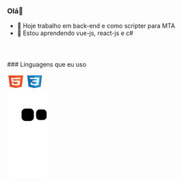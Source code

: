 ### Olá👋

- 🔭 Hoje trabalho em back-end e como scripter para MTA
- 🌱 Estou aprendendo vue-js, react-js e c#

<header>
<link rel="stylesheet" href="https://cdn.jsdelivr.net/gh/devicons/devicon@latest/devicon.min.css">
 </header>
 ### Linguagens que eu uso
<div style="display: inline_block"><br>
  <img align="center" alt="Rafa-HTML" height="30" width="40" src="https://raw.githubusercontent.com/devicons/devicon/master/icons/html5/html5-original.svg">
  <img align="center" alt="Rafa-CSS" height="30" width="40" src="https://raw.githubusercontent.com/devicons/devicon/master/icons/css3/css3-original.svg">
  <i class="devicon-php-original"></i>
</div>

<div>

![Snake animation](https://github.com/rafaballerini/rafaballerini/blob/output/github-contribution-grid-snake.svg)

</div>
